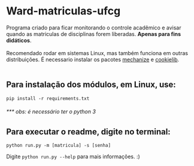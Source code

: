 # Ward-matriculas-ufcg

Programa criado para ficar monitorando o controle acadêmico e avisar quando as matriculas de disciplinas forem liberadas. <b>Apenas para fins didáticos</b>.<br><br>Recomendado rodar em sistemas Linux, mas também funciona em outras distribuições.
É necessario instalar os pacotes <a href="https://pypi.python.org/pypi/mechanize/" target="_blank">mechanize</a> e <a href="https://docs.python.org/2.7/library/cookielib.html" target="_blank">cookielib</a>.<br><br>

## Para instalação dos módulos, em Linux, use:
`pip install -r requirements.txt`
###### *** obs: é necessário ter o python 3

## Para executar o readme, digite no terminal:
`python run.py -m [matricula] -s [senha]`

Digite  `python run.py --help` para mais informações. :)
